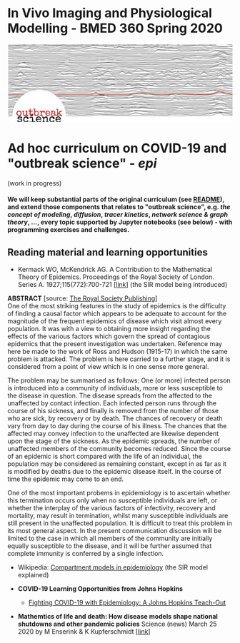 # In Vivo Imaging and Physiological Modelling - BMED 360 Spring 2020


![BMED360 outbreak_science_image](../assets/outbreak-science-logo.png)


# Ad hoc curriculum on COVID-19 and "outbreak science" - _epi_
(work in progress)

#### We will keep substantial parts of the original curriculum (see [README](../README.md)), and extend those components that relates to "outbreak science", e.g. _the concept of modeling_, _diffusion_, _tracer kinetics_, _network science & graph theory_, ..., every topic supported by Jupyter notebooks (see below) - with programming exercises and challenges.

## Reading material and learning opportunities


- Kermack WO, McKendrick AG. A Contribution to the Mathematical Theory of Epidemics. Proceedings of the Royal Society of London. Series A. 1927;115(772):700-721 [[link](https://royalsocietypublishing.org/doi/pdf/10.1098/rspa.1927.0118)] (the SIR model being introduced)

**ABSTRACT**  [source: [The Royal Society Publishing](https://royalsocietypublishing.org/doi/10.1098/rspa.1927.0118)]<br>
One of the most striking features in the study of epidemics is the difficulty of finding a causal factor which appears to be adequate to account for the magnitude of the frequent epidemics of disease which visit almost every population. It was with a view to obtaining more insight regarding the effects of the various factors which govern the spread of contagious epidemics that the present investigation was undertaken. Reference may here be made to the work of Ross and Hudson (1915-17) in which the same problem is attacked.
The problem is here carried to a further stage, and it is considered from a point of view which is in one sense more general.

The problem may be summarised as follows: One (or more) infected person is introduced into a community of individuals, more or less susceptible to the disease in question. The disease spreads from the affected to the unaffected by contact infection. Each infected person runs through the course of his sickness, and finally is removed from the number of those who are sick, by recovery or by death. The chances of recovery or death vary from day to day during the course of his illness. The chances that the affected may convey infection to the unaffected are likewise dependent upon the stage of the sickness. As the epidemic spreads, the number of unaffected members of the community becomes reduced. Since the course of an epidemic is short compared with the life of an individual, the population may be considered as remaining constant, except in as far as it is modified by deaths due to the epidemic disease itself. In the course of time the epidemic may come to an end.

One of the most important probems in epidemiology is to ascertain whether this termination occurs only when no susceptible individuals are left, or whether the interplay of the various factors of infectivity, recovery and mortality, may result in termination, whilst many susceptible individuals are still present in the unaffected population. It is difficult to treat this problem in its most general aspect. In the present communication discussion will be limited to the case in which all members of the community are initially equally susceptible to the disease, and it will be further assumed that complete immunity is conferred by a single infection.

- Wikipedia: [Compartment models in epidemiology](https://en.wikipedia.org/wiki/Compartmental_models_in_epidemiology) (the SIR model explained)


- **COVID-19 Learning Opportunities from Johns Hopkins** 
  - [Fighting COVID-19 with Epidemiology: A Johns Hopkins Teach-Out](https://www.coursera.org/learn/covid19-epidemiolog)
  
- **Mathemtics of life and death: How disease models shape national shutdowns and other pandemic policies** Science (news) March 25 2020
 by M Enserink & K Kupferschmidt [[link](https://www.sciencemag.org/news/2020/03/mathematics-life-and-death-how-disease-models-shape-national-shutdowns-and-other)]
